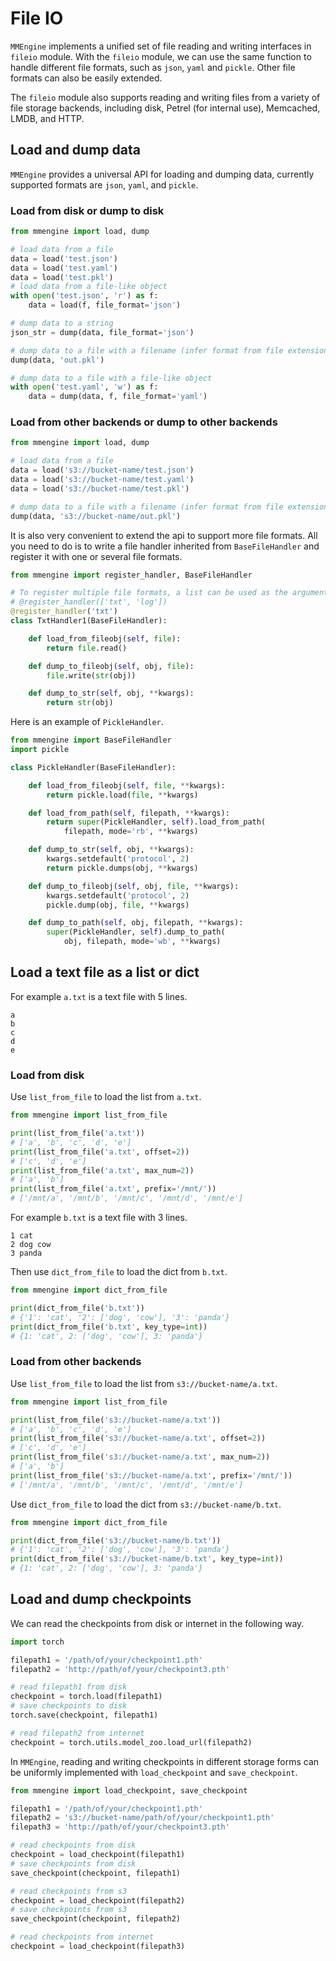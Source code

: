 # File IO

`MMEngine` implements a unified set of file reading and writing interfaces in `fileio` module. With the `fileio` module, we can use the same function to handle different file formats, such as `json`, `yaml` and `pickle`. Other file formats can also be easily extended.

The `fileio` module also supports reading and writing files from a variety of file storage backends, including disk, Petrel (for internal use), Memcached, LMDB, and HTTP.

## Load and dump data

`MMEngine` provides a universal API for loading and dumping data, currently supported formats are `json`, `yaml`, and `pickle`.

### Load from disk or dump to disk

```python
from mmengine import load, dump

# load data from a file
data = load('test.json')
data = load('test.yaml')
data = load('test.pkl')
# load data from a file-like object
with open('test.json', 'r') as f:
    data = load(f, file_format='json')

# dump data to a string
json_str = dump(data, file_format='json')

# dump data to a file with a filename (infer format from file extension)
dump(data, 'out.pkl')

# dump data to a file with a file-like object
with open('test.yaml', 'w') as f:
    data = dump(data, f, file_format='yaml')
```

### Load from other backends or dump to other backends

```python
from mmengine import load, dump

# load data from a file
data = load('s3://bucket-name/test.json')
data = load('s3://bucket-name/test.yaml')
data = load('s3://bucket-name/test.pkl')

# dump data to a file with a filename (infer format from file extension)
dump(data, 's3://bucket-name/out.pkl')
```

It is also very convenient to extend the api to support more file formats. All you need to do is to write a file handler inherited from `BaseFileHandler` and register it with one or several file formats.

```python
from mmengine import register_handler, BaseFileHandler

# To register multiple file formats, a list can be used as the argument.
# @register_handler(['txt', 'log'])
@register_handler('txt')
class TxtHandler1(BaseFileHandler):

    def load_from_fileobj(self, file):
        return file.read()

    def dump_to_fileobj(self, obj, file):
        file.write(str(obj))

    def dump_to_str(self, obj, **kwargs):
        return str(obj)
```

Here is an example of `PickleHandler`.

```python
from mmengine import BaseFileHandler
import pickle

class PickleHandler(BaseFileHandler):

    def load_from_fileobj(self, file, **kwargs):
        return pickle.load(file, **kwargs)

    def load_from_path(self, filepath, **kwargs):
        return super(PickleHandler, self).load_from_path(
            filepath, mode='rb', **kwargs)

    def dump_to_str(self, obj, **kwargs):
        kwargs.setdefault('protocol', 2)
        return pickle.dumps(obj, **kwargs)

    def dump_to_fileobj(self, obj, file, **kwargs):
        kwargs.setdefault('protocol', 2)
        pickle.dump(obj, file, **kwargs)

    def dump_to_path(self, obj, filepath, **kwargs):
        super(PickleHandler, self).dump_to_path(
            obj, filepath, mode='wb', **kwargs)
```

## Load a text file as a list or dict

For example `a.txt` is a text file with 5 lines.

```
a
b
c
d
e
```

### Load from disk

Use `list_from_file` to load the list from `a.txt`.

```python
from mmengine import list_from_file

print(list_from_file('a.txt'))
# ['a', 'b', 'c', 'd', 'e']
print(list_from_file('a.txt', offset=2))
# ['c', 'd', 'e']
print(list_from_file('a.txt', max_num=2))
# ['a', 'b']
print(list_from_file('a.txt', prefix='/mnt/'))
# ['/mnt/a', '/mnt/b', '/mnt/c', '/mnt/d', '/mnt/e']
```

For example `b.txt` is a text file with 3 lines.

```
1 cat
2 dog cow
3 panda
```

Then use `dict_from_file` to load the dict from `b.txt`.

```python
from mmengine import dict_from_file

print(dict_from_file('b.txt'))
# {'1': 'cat', '2': ['dog', 'cow'], '3': 'panda'}
print(dict_from_file('b.txt', key_type=int))
# {1: 'cat', 2: ['dog', 'cow'], 3: 'panda'}
```

### Load from other backends

Use `list_from_file` to load the list from `s3://bucket-name/a.txt`.

```python
from mmengine import list_from_file

print(list_from_file('s3://bucket-name/a.txt'))
# ['a', 'b', 'c', 'd', 'e']
print(list_from_file('s3://bucket-name/a.txt', offset=2))
# ['c', 'd', 'e']
print(list_from_file('s3://bucket-name/a.txt', max_num=2))
# ['a', 'b']
print(list_from_file('s3://bucket-name/a.txt', prefix='/mnt/'))
# ['/mnt/a', '/mnt/b', '/mnt/c', '/mnt/d', '/mnt/e']
```

Use `dict_from_file` to load the dict from `s3://bucket-name/b.txt`.

```python
from mmengine import dict_from_file

print(dict_from_file('s3://bucket-name/b.txt'))
# {'1': 'cat', '2': ['dog', 'cow'], '3': 'panda'}
print(dict_from_file('s3://bucket-name/b.txt', key_type=int))
# {1: 'cat', 2: ['dog', 'cow'], 3: 'panda'}
```

## Load and dump checkpoints

We can read the checkpoints from disk or internet in the following way.

```python
import torch

filepath1 = '/path/of/your/checkpoint1.pth'
filepath2 = 'http://path/of/your/checkpoint3.pth'

# read filepath1 from disk
checkpoint = torch.load(filepath1)
# save checkpoints to disk
torch.save(checkpoint, filepath1)

# read filepath2 from internet
checkpoint = torch.utils.model_zoo.load_url(filepath2)
```

In `MMEngine`, reading and writing checkpoints in different storage forms can be uniformly implemented with `load_checkpoint` and `save_checkpoint`.

```python
from mmengine import load_checkpoint, save_checkpoint

filepath1 = '/path/of/your/checkpoint1.pth'
filepath2 = 's3://bucket-name/path/of/your/checkpoint1.pth'
filepath3 = 'http://path/of/your/checkpoint3.pth'

# read checkpoints from disk
checkpoint = load_checkpoint(filepath1)
# save checkpoints from disk
save_checkpoint(checkpoint, filepath1)

# read checkpoints from s3
checkpoint = load_checkpoint(filepath2)
# save checkpoints from s3
save_checkpoint(checkpoint, filepath2)

# read checkpoints from internet
checkpoint = load_checkpoint(filepath3)
```
